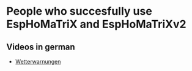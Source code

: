 # People who succesfully use EspHoMaTriX and EspHoMaTriXv2

## Videos in german
- [Wetterwarnungen](https://smarthomeyourself.de/wiki/templates/alle-aktuelle-wetterwarnungen-in-home-assistant-ausgeben-mit-templates/)
    
